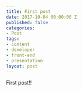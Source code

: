 ```yaml
---
title: First post
date: 2017-10-04 00:00:00 Z
published: false
categories:
- Post
tags:
- content
- developer
- front-end
- presentation
layout: post
---
```


First post!!
